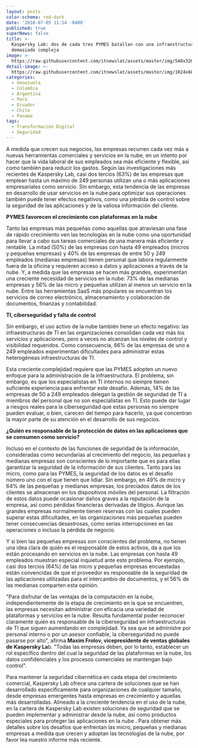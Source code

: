 ```yaml
---
layout: posts
color-schema: red-dark
date: '2018-07-05 11:14 -0400'
published: true
superNews: false
title: >-
  Kaspersky Lab: dos de cada tres PYMES batallan con una infraestructura de TI
  demasiado compleja
image: >-
  https://raw.githubusercontent.com/itnewslat/assets/master/img/540x320/Kaspersky-Cloud-p.jpg
detail-image: >-
  https://raw.githubusercontent.com/itnewslat/assets/master/img/1024x680/Kaspersky-Cloud-g.jpg
categories:
  - Venezuela
  - Colombia
  - Argentina
  - Perú
  - Ecuador
  - Chile
  - Panama
tags:
  - Transformación Digital
  - Seguridad
---
```

        
A medida que crecen sus negocios, las empresas recurren cada vez más a nuevas herramientas comerciales y servicios en la nube, en un intento por hacer que la vida laboral de sus empleados sea más eficiente y flexible, así como también para reducir los gastos. Según las investigaciones más recientes de Kaspersky Lab, casi dos tercios (63%) de las empresas que emplean hasta un máximo de 249 personas utilizan una o más aplicaciones empresariales como servicio. Sin embargo, esta tendencia de las empresas en desarrollo de usar servicios en la nube para optimizar sus operaciones también puede tener efectos negativos, como una pérdida de control sobre la seguridad de las aplicaciones y de la valiosa información del cliente.

**PYMES favorecen el crecimiento con plataformas en la nube**

Tanto las empresas más pequeñas como aquellas que atraviesan una fase de rápido crecimiento ven las tecnologías en la nube como una oportunidad para llevar a cabo sus tareas comerciales de una manera más eficiente y rentable. La mitad (50%) de las empresas con hasta 49 empleados (micros y pequeñas empresas) y 40% de las empresas de entre 50 y 249 empleados (medianas empresas) tienen personal que labora regularmente fuera de la oficina y requieren acceso a datos y aplicaciones a través de la nube. Y, a medida que las empresas se hacen más grandes, experimentan una creciente necesidad de servicios en la nube: 73% de las medianas empresas y 56% de las micro y pequeñas utilizan al menos un servicio en la nube. Entre las herramientas SaaS más populares se encuentran los servicios de correo electrónico, almacenamiento y colaboración de documentos, finanzas y contabilidad.

**TI, ciberseguridad y falta de control**

Sin embargo, el uso activo de la nube también tiene un efecto negativo: las infraestructuras de TI en las organizaciones consolidan cada vez más los servicios y aplicaciones, pero a veces no alcanzan los niveles de control y visibilidad requeridos. Como consecuencia, 66% de las empresas de uno a 249 empleados experimentan dificultades para administrar estas heterogéneas infraestructuras de TI.

Esta creciente complejidad requiere que las PYMES adopten un nuevo enfoque para la administración de la infraestructura. El problema, sin embargo, es que los especialistas en TI internos no siempre tienen suficiente experiencia para enfrentar este desafío. Además, 14% de las empresas de 50 a 249 empleados delegan la gestión de seguridad de TI a miembros del personal que no son especialistas en TI. Esto puede dar lugar a riesgos reales para la ciberseguridad que estas personas no siempre pueden evaluar, o bien, carecen del tiempo para hacerlo, ya que concentran la mayor parte de su atención en el desarrollo de sus negocios.

**¿Quién es responsable de la protección de datos en las aplicaciones que se consumen como servicio?**

Incluso en el contexto de las funciones de seguridad de la información, consideradas como secundarias al crecimiento del negocio, las pequeñas y medianas empresas son conscientes de lo importante que es para ellas garantizar la seguridad de la información de sus clientes. Tanto para las micro, como para las PYMES, la seguridad de los datos es el desafío número uno con el que tienen que lidiar. Sin embargo, en 49% de micro y 64% de las pequeñas y medianas empresas, los preciados datos de los clientes se almacenan en los dispositivos móviles del personal. La filtración de estos datos puede ocasionar daños graves a la reputación de la empresa, así como pérdidas financieras derivadas de litigios. Aunque las grandes empresas normalmente tienen reservas con las cuales pueden superar estas dificultades, en las organizaciones más pequeñas pueden tener consecuencias desastrosas, como serias interrupciones en las operaciones o incluso la pérdida de negocio.

Y si bien las pequeñas empresas son conscientes del problema, no tienen una idea clara de quién es el responsable de estos activos, da a que los están procesando en servicios en la nube. Las empresas con hasta 49 empleados muestran especial inquietud ante este problema. Por ejemplo, casi dos tercios (64%) de las micro y pequeñas empresas encuestadas están convencidas de que el proveedor es responsable de la seguridad de las aplicaciones utilizadas para el intercambio de documentos, y el 56% de las medianas comparten esta opinión.

"Para disfrutar de las ventajas de la computación en la nube, independientemente de la etapa de crecimiento en la que se encuentren, las empresas necesitan administrar con eficacia una variedad de plataformas y servicios en la nube. Resulta fundamental poder reconocer claramente quién es responsable de la ciberseguridad en infraestructuras de TI que siguen aumentando en complejidad. Ya sea que se administre por personal interno o por un asesor confiable, la ciberseguridad no puede pasarse por alto", afirma **Maxim Frolov, vicepresidente de ventas globales de Kaspersky La**b. "Todas las empresas deben, por lo tanto, establecer un rol específico dentro del cual la seguridad de las plataformas en la nube, los datos confidenciales y los procesos comerciales se mantengan bajo control".

Para mantener la seguridad cibernética en cada etapa del crecimiento comercial, Kaspersky Lab ofrece una cartera de soluciones que se han desarrollado específicamente para organizaciones de cualquier tamaño, desde empresas emergentes hasta empresas en crecimiento y aquellas más desarrolladas. Alineado a la creciente tendencia en el uso de la nube, en la cartera de Kaspersky Lab existen soluciones de seguridad que se pueden implementar y administrar desde la nube, así como productos especiales para proteger las aplicaciones en la nube
. 
Para obtener más detalles sobre los desafíos que enfrentan las micro, pequeñas y medianas empresas a medida que crecen y adoptan las tecnologías de la nube, por favor lea nuestro informe más reciente.